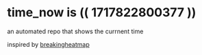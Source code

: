 # time_now is (( 1717822800377 ))

an automated repo that shows the currnent time

inspired by [breakingheatmap](https://github.com/breakingheatmap/breakingheatmap)